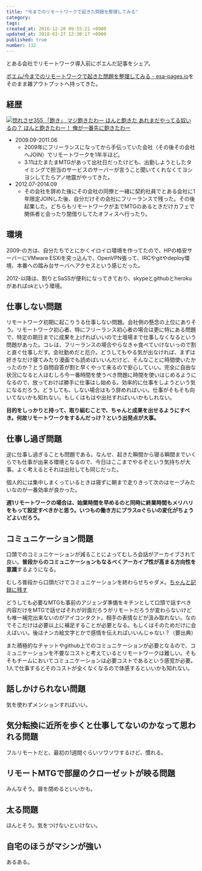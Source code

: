 ```yaml
---
title: "今までのリモートワークで起きた問題を整理してみる"
category: 
tags: 
created_at: 2016-12-28 09:55:21 +0900
updated_at: 2018-03-27 12:30:17 +0900
published: true
number: 132
---
```


とある会社でリモートワーク導入前にポエんだ記事をシェア。

[ポエム/今までのリモートワークで起きた問題を整理してみる - esa-pages.io](https://esa-pages.io/p/sharing/4729/posts/132/6bd4abb83198863472f3.html)をそのまま雑アウトプットへ持ってきた。

## 経歴

[![惚れさせ355 「飽き」 マジ飽きたわー ほんと飽きた あれまだやってる奴いるの？ ほんと飽きたわー！ 俺が一番先に飽きたわー](http://livedoor.blogimg.jp/jigokuno_misawa/imgs/5/a/5a33cfae.gif)](http://jigokuno.com/eid_366.html)

* 2009.09-2011.06
    * 2009年にフリーランスになってから手伝っていた会社（その後その会社へJOIN）でリモートワークを1年半ほど。
    * 3.11はたまたまMTGがあって出社日だったけども、出勤しようとしたタイミングで担当のサービスのサーバーが言うこと聞いてくれなくてヨシヨシしてたらアノ地震がやってきた。
* 2012.07-2014.09
    * その会社を辞めた後にその会社の同僚と一緒に契約社員でとある会社に1年限定JOINした後、自分だけその会社にフリーランスで残った。その後起業した。どちらもリモートワークが主でMTGのあるときだけカフェで関係者と会ったり間借りしてたオフィスへ行ったり。

## 環境

2009-の方は、自分たちでとにかくイロイロ環境を作ってたので、HPの格安サーバーにVMware ESXiを突っ込んで、OpenVPN張って、IRCやgitやdeploy環境、本番への踏み台サーバへアクセスという感じだった。

2012-以降は、割りとSaSSが便利になってきており、skypeとgithubとherokuがあればokという環境。

## 仕事しない問題

リモートワーク初期に起こりうる仕事しない問題。会社側の懸念の上位にありそう。リモートワーク初心者、特にフリーランス初心者の場合は更に特にある問題で、特定の期日までに成果を上げればいいので土壇場まで仕事しなくなるという問題があった。コレは、フリーランスの場合やらなきゃ食べていけないっので割と直ぐ仕事しだす。会社勤めだと厄介。どうしてもやる気が出なければ、まずは好きなだけ寝てみたり漫画でも読めばいいんだけど、そんなことに時間使いたかったのか？とう自問自答が割と早くやって来るので安心していい。完全に自由な状況になると人はむしろ今一番時間を使うべき問題に時間を使いはじめるようになるので、放っておけば勝手に仕事はし始める。効率的に仕事をしようという気になるだろう。どうしても、しない場合はもう辞めればいい。仕事がそもそも向いてないかも知れない。もしくはもはや出社すればいいかもしれない。

**目的をしっかりと持って、取り組むことで、ちゃんと成果を出せるようにすべき。何故リモートワークをするんだっけ？という出発点が大事。**

## 仕事し過ぎ問題

逆に仕事し過ぎることも問題である。なんせ、起きた瞬間から寝る瞬間までいくらでも仕事が出来る環境となるので、今日はここまでやるぞという気持ちが大事。よく考えるとそれは出社しても同じだった。

個人的には集中しまくっているときは寝ずに朝まで走りきって次のはセーブみたいなのが一番効率が良かった。

**週1リモートワークの場合は、始業時間を早めるのと同時に終業時間もメリハリをもって設定すべきかと思う。いつもの働き方にプラスαぐらいの変化がちょうどよいだろう。**

## コミュニケーション問題

口頭でのコミュニケーションが減ることによってむしろ会話がアーカイブされて良い。**普段からのコミュニケーションもなるべくアーカイブ性が高まる方向性を意識**するようになる。

むしろ普段から口頭だけでコミュニケーションを終わらせちゃダメ。[ちゃんと記録に残す](http://ppworks.hatenablog.jp/entry/2015/01/06/073834)

どうしても必要なMTGも事前のアジェンダ準備をキチンとして口頭で話すべき内容だけをMTGで話せばそれが対面だろうがリモートだろうが変わらないけども唯一補完出来ないのがアイコンタクト。相手の表情などが汲み取れない。なのでそこだけは必要以上に補足することが必要となる。もしくはそのためだけに会えばいい。後はナンカ絵文字とかで感情を伝えればいいんじゃない？（要出典）

また積極的なチャットやgithub上でのコミュニケーションが必要となるので、コミュニケーションを不要なコストと考えているとリモートワークは難しい。そもそもチームにおいてコミュニケーションは必要コストであるという感覚が必要。1人で仕事するとそのコストが全くなくなるので体感するといいかも知れない。

## 話しかけられない問題

気を使わずメンションすればいい。

## 気分転換に近所を歩くと仕事してないのかなって思われる問題

フルリモートだと、最初の1週間ぐらいソワソワするけど、慣れる。

## リモートMTGで部屋のクローゼットが映る問題

みんなそう。扉を閉めるといいかも。

## 太る問題

ほんとそう。気をつけないといけない。

## 自宅のほうがマシンが強い

あるある。



